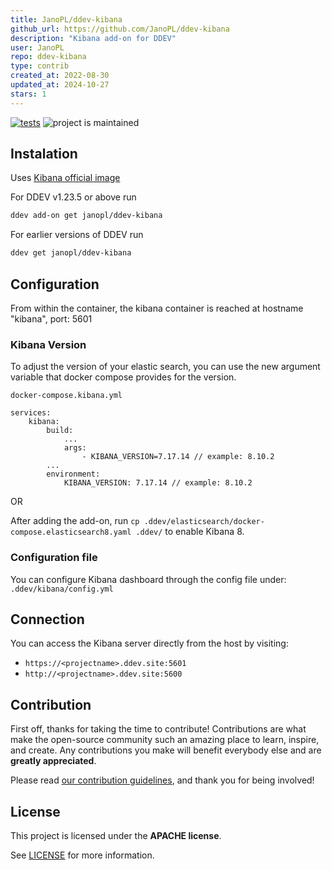 ```yaml
---
title: JanoPL/ddev-kibana
github_url: https://github.com/JanoPL/ddev-kibana
description: "Kibana add-on for DDEV"
user: JanoPL
repo: ddev-kibana
type: contrib
created_at: 2022-08-30
updated_at: 2024-10-27
stars: 1
---
```


[![tests](https://github.com/janopl/ddev-kibana/actions/workflows/tests.yml/badge.svg)](https://github.com/janopl/ddev-kibana/actions/workflows/tests.yml) ![project is maintained](https://img.shields.io/maintenance/yes/2024.svg)

## Instalation

Uses [Kibana official image](https://registry.hub.docker.com/_/kibana)

For DDEV v1.23.5 or above run

```sh
ddev add-on get janopl/ddev-kibana
```

For earlier versions of DDEV run

```sh
ddev get janopl/ddev-kibana
```

## Configuration

From within the container, the kibana container is reached at hostname "kibana", port: 5601

### Kibana Version 
To adjust the version of your elastic search, you can use the new argument variable that docker compose provides for the version.

```docker-compose.kibana.yml```
```
services:
    kibana:
        build:
            ...
            args:
                - KIBANA_VERSION=7.17.14 // example: 8.10.2
        ...
        environment:
            KIBANA_VERSION: 7.17.14 // example: 8.10.2
```

OR 

After adding the add-on, run ```cp .ddev/elasticsearch/docker-compose.elasticsearch8.yaml .ddev/``` to enable Kibana 8.

### Configuration file
You can configure Kibana dashboard through the config file under: ```.ddev/kibana/config.yml```

## Connection

You can access the Kibana server directly from the host by visiting:

- `https://<projectname>.ddev.site:5601`
- `http://<projectname>.ddev.site:5600`

## Contribution

First off, thanks for taking the time to contribute! Contributions are what make the open-source community such an amazing place to learn, inspire, and create. Any contributions you make will benefit everybody else and are **greatly appreciated**.


Please read [our contribution guidelines](https://github.com/JanoPL/ddev-kibana/blob/main/./docs/CONTRIBUTING.md), and thank you for being involved!

## License

This project is licensed under the **APACHE license**.

See [LICENSE](https://github.com/JanoPL/ddev-kibana/blob/main/LICENSE) for more information.

